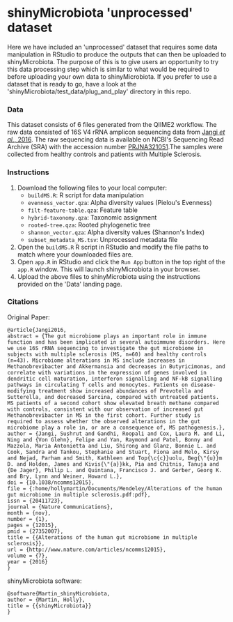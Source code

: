 # shinyMicrobiota 'unprocessed' dataset

Here we have included an 'unprocessed' dataset that requires some data manipulation in RStudio to produce the outputs that can then be uploaded to shinyMicrobiota. The purpose of this is to give users an opportunity to try this data processing step which is similar to what would be required to before uploading your own data to shinyMicrobiota. If you prefer to use a dataset that is ready to go, have a look at the 'shinyMicrobiota/test_data/plug_and_play' directory in this repo.


### Data
This dataset consists of 6 files generated from the QIIME2 workflow. The raw data consisted of 16S V4 rRNA amplicon sequencing data from [Jangi *et al.*, 2016](https://doi.org/10.1038/ncomms12015). The raw sequencing data is available on NCBI's Sequencing Read Archive (SRA) with the accession number [PRJNA321051](https://www.ncbi.nlm.nih.gov/bioproject/PRJNA321051/).The samples were collected from healthy controls and patients with Multiple Sclerosis. 

### Instructions

1. Download the following files to your local computer:
   - `buildMS.R`: R script for data manipulation       
   - `evenness_vector.qza`: Alpha diversity values (Pielou's Evenness)   
   - `filt-feature-table.qza`: Feature table
   - `hybrid-taxonomy.qza`: Taxonomic assignment
   - `rooted-tree.qza`: Rooted phylogenetic tree
   - `shannon_vector.qza`: Alpha diversity values (Shannon's Index)   
   - `subset_metadata_MS.tsv`: Unprocessed metadata file
2. Open the `buildMS.R` R script in RStudio and modify the file paths to match where your downloaded files are. 
2. Open `app.R` in RStudio and click the `Run App` button in the top right of the `app.R` window. This will launch shinyMicrobiota in your browser. 
3. Upload the above files to shinyMicrobiota using the instructions provided on the 'Data' landing page.


### Citations

Original Paper:
```
@article{Jangi2016,
abstract = {The gut microbiome plays an important role in immune function and has been implicated in several autoimmune disorders. Here we use 16S rRNA sequencing to investigate the gut microbiome in subjects with multiple sclerosis (MS, n=60) and healthy controls (n=43). Microbiome alterations in MS include increases in Methanobrevibacter and Akkermansia and decreases in Butyricimonas, and correlate with variations in the expression of genes involved in dendritic cell maturation, interferon signalling and NF-kB signalling pathways in circulating T cells and monocytes. Patients on disease-modifying treatment show increased abundances of Prevotella and Sutterella, and decreased Sarcina, compared with untreated patients. MS patients of a second cohort show elevated breath methane compared with controls, consistent with our observation of increased gut Methanobrevibacter in MS in the first cohort. Further study is required to assess whether the observed alterations in the gut microbiome play a role in, or are a consequence of, MS pathogenesis.},
author = {Jangi, Sushrut and Gandhi, Roopali and Cox, Laura M. and Li, Ning and {Von Glehn}, Felipe and Yan, Raymond and Patel, Bonny and Mazzola, Maria Antonietta and Liu, Shirong and Glanz, Bonnie L. and Cook, Sandra and Tankou, Stephanie and Stuart, Fiona and Melo, Kirsy and Nejad, Parham and Smith, Kathleen and Top{\c{c}}uolu, Beg{\"{u}}m D. and Holden, James and Kivis{\"{a}}kk, Pia and Chitnis, Tanuja and {De Jager}, Philip L. and Quintana, Francisco J. and Gerber, Georg K. and Bry, Lynn and Weiner, Howard L.},
doi = {10.1038/ncomms12015},
file = {:home/hollymartin/Documents/Mendeley/Alterations of the human gut microbiome in multiple sclerosis.pdf:pdf},
issn = {20411723},
journal = {Nature Communications},
month = {nov},
number = {1},
pages = {12015},
pmid = {27352007},
title = {{Alterations of the human gut microbiome in multiple sclerosis}},
url = {http://www.nature.com/articles/ncomms12015},
volume = {7},
year = {2016}
}
```

shinyMicrobiota software:
```
@software{Martin_shinyMicrobiota,
author = {Martin, Holly},
title = {{shinyMicrobiota}}
}
```
